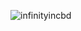 ![infinityincbd](https://github.com/Trodev-IT/Infinityincbd/assets/74914169/9d66a1ef-16eb-42f7-b359-5781ef5f3271)
